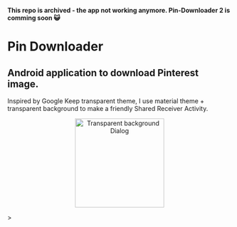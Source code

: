 **This repo is archived - the app not working anymore. Pin-Downloader 2 is comming soon 😺️**

# Pin Downloader

## Android application to download Pinterest image.

<p>   Inspired by Google Keep transparent theme, I use material 
theme + transparent background to make a friendly Shared Receiver Activity.<br>
</p>
<p align="center">
<img src="./Resources/Screenshot_20220323-131938_Trebuchet.png" alt="Transparent background Dialog"  style="width:200px;"/>
</p>>
